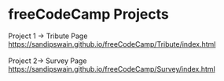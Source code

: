 # freeCodeCamp Projects<br>
Project 1 -> Tribute Page<br>
https://sandipswain.github.io/freeCodeCamp/Tribute/index.html<br><br>
Project 2-> Survey Page<br>
https://sandipswain.github.io/freeCodeCamp/Survey/index.html
